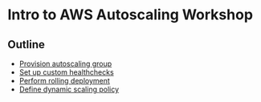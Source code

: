 # Intro to AWS Autoscaling Workshop

## Outline

* [Provision autoscaling group](labs/provision-basic-asg.md)
* [Set up custom healthchecks](labs/setup-custom-elb-healthchecks.md)
* [Perform rolling deployment](labs/rolling-deployment.md)
* [Define dynamic scaling policy](labs/ec2-metric-alarm.md)
    

